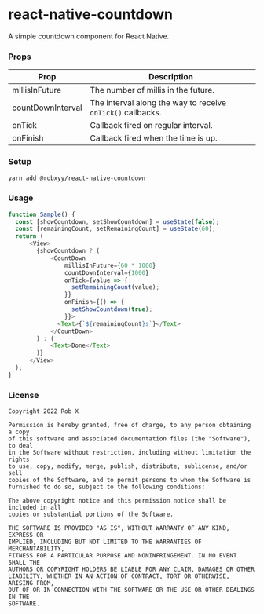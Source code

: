 # react-native-countdown

A simple countdown component for React Native.

### Props

| Prop              | Description                                                 |
|-------------------|-------------------------------------------------------------|
| millisInFuture    | The number of millis in the future.                         |
| countDownInterval | The interval along the way to receive `onTick()` callbacks. |
| onTick            | Callback fired on regular interval.                         |
| onFinish          | Callback fired when the time is up.                         |

### Setup

```bash
yarn add @robxyy/react-native-countdown
```

### Usage

```js
function Sample() {
  const [showCountdown, setShowCountdown] = useState(false);
  const [remainingCount, setRemainingCount] = useState(60);
  return (
      <View>
        {showCountdown ? (
            <CountDown
                millisInFuture={60 * 1000}
                countDownInterval={1000}
                onTick={value => {
                  setRemainingCount(value);
                }}
                onFinish={() => {
                  setShowCountdown(true);
                }}>
              <Text>{`${remainingCount}s`}</Text>
            </CountDown>
        ) : (
            <Text>Done</Text>
        )}
      </View>
  );
}
```

### License

    Copyright 2022 Rob X

    Permission is hereby granted, free of charge, to any person obtaining a copy
    of this software and associated documentation files (the "Software"), to deal
    in the Software without restriction, including without limitation the rights
    to use, copy, modify, merge, publish, distribute, sublicense, and/or sell
    copies of the Software, and to permit persons to whom the Software is
    furnished to do so, subject to the following conditions:

    The above copyright notice and this permission notice shall be included in all
    copies or substantial portions of the Software.

    THE SOFTWARE IS PROVIDED "AS IS", WITHOUT WARRANTY OF ANY KIND, EXPRESS OR
    IMPLIED, INCLUDING BUT NOT LIMITED TO THE WARRANTIES OF MERCHANTABILITY,
    FITNESS FOR A PARTICULAR PURPOSE AND NONINFRINGEMENT. IN NO EVENT SHALL THE
    AUTHORS OR COPYRIGHT HOLDERS BE LIABLE FOR ANY CLAIM, DAMAGES OR OTHER
    LIABILITY, WHETHER IN AN ACTION OF CONTRACT, TORT OR OTHERWISE, ARISING FROM,
    OUT OF OR IN CONNECTION WITH THE SOFTWARE OR THE USE OR OTHER DEALINGS IN THE
    SOFTWARE.

